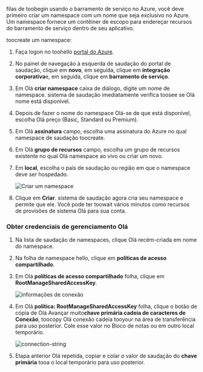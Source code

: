 filas de toobegin usando o barramento de serviço no Azure, você deve primeiro criar um namespace com um nome que seja exclusivo no Azure. Um namespace fornece um contêiner de escopo para endereçar recursos do barramento de serviço dentro de seu aplicativo.

toocreate um namespace:

1. Faça logon no toohello [portal do Azure][Azure portal].
2. No painel de navegação à esquerda de saudação do portal de saudação, clique em **novo**, em seguida, clique em **integração corporativa**e, em seguida, clique em **barramento de serviço**.
3. Em Olá **criar namespace** caixa de diálogo, digite um nome de namespace. sistema de saudação imediatamente verifica toosee se Olá nome está disponível.
4. Depois de fazer o nome do namespace Olá-se de que está disponível, escolha Olá preço (Basic, Standard ou Premium).
5. Em Olá **assinatura** campo, escolha uma assinatura do Azure no qual namespace de saudação toocreate.
6. Em Olá **grupo de recursos** campo, escolha um grupo de recursos existente no qual Olá namespace ao vivo ou criar um novo.      
7. Em **local**, escolha o país de saudação ou região em que o namespace deve ser hospedado.
   
    ![Criar um namespace][create-namespace]
8. Clique em **Criar**. sistema de saudação agora cria seu namespace e permite que ele. Você pode ter toowait vários minutos como recursos de provisões de sistema Olá para sua conta.

### <a name="obtain-hello-management-credentials"></a>Obter credenciais de gerenciamento Olá

1. Na lista de saudação de namespaces, clique Olá recém-criada em nome do namespace.
2. Na folha de namespace hello, clique em **políticas de acesso compartilhado**.
3. Em Olá **políticas de acesso compartilhado** folha, clique em **RootManageSharedAccessKey**.
   
    ![informações de conexão][connection-info]
4. Em Olá **política: RootManageSharedAccessKey** folha, clique o botão de cópia de Olá Avançar muito**chave primária cadeia de caracteres de Conexão**, toocopy Olá conexão cadeia tooyour na área de transferência para uso posterior. Cole esse valor no Bloco de notas ou em outro local temporário.
   
    ![connection-string][connection-string]

5. Etapa anterior Olá repetida, copiar e colar o valor de saudação do **chave primária** tooa o local temporário para uso posterior.

<!--Image references-->

[create-namespace]: ./media/service-bus-create-namespace-portal/create-namespace.png
[connection-info]: ./media/service-bus-create-namespace-portal/connection-info.png
[connection-string]: ./media/service-bus-create-namespace-portal/connection-string.png
[Azure portal]: https://portal.azure.com
